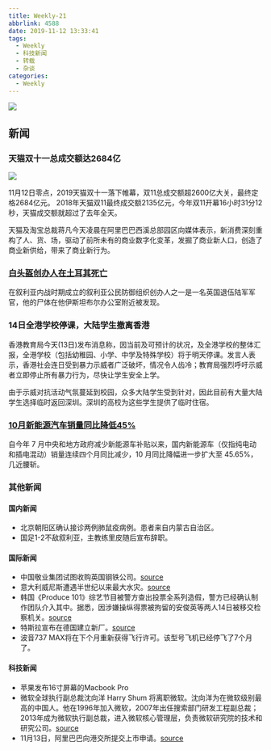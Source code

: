 ```yaml
---
title: Weekly-21
abbrlink: 4588
date: 2019-11-12 13:33:41
tags:
  - Weekly
  - 科技新闻
  - 转载
  - 杂谈
categories:
  - Weekly
---
```

![](https://imgs.codewoody.com/uploads/big/36dce87fe23e5e8a2a69a3634adc2332.jpg)
<!--less-->

## 新闻

### 天猫双十一总成交额达2684亿

![](https://imgs.codewoody.com/uploads/big/36dce87fe23e5e8a2a69a3634adc2332.jpg)

11月12日零点，2019天猫双十一落下帷幕，双11总成交额超2600亿大关，最终定格2684亿元。
2018年天猫双11最终成交额2135亿元，今年双11开幕16小时31分12秒，天猫成交额就超过了去年全天。

天猫及淘宝总裁蒋凡今天凌晨在阿里巴巴西溪总部园区向媒体表示，新消费深刻重构了人、货、场，驱动了前所未有的商业数字化变革，发掘了商业新人口，创造了商业新供给，带来了商业新行为。

### [白头盔创办人在土耳其死亡](http://www.bbc.com/zhongwen/simp/world-50388694)

在叙利亚内战时期成立的叙利亚公民防御组织创办人之一是一名英国退伍陆军军官，他的尸体在他伊斯坦布尔办公室附近被发现。

### 14日全港学校停课，大陆学生撤离香港

香港教育局今天(13日)发布消息称，因当前及可预计的状况，及全港学校的整体汇报，全港学校（包括幼稚园、小学、中学及特殊学校）将于明天停课。发言人表示，香港社会连日受到暴力示威者广泛破坏，情况令人齿冷；教育局强烈呼吁示威者立即停止所有暴力行为，尽快让学生安全上学。

由于示威对抗活动气氛蔓延到校园，众多大陆学生受到针对，因此目前有大量大陆学生选择临时返回深圳。深圳的高校为这些学生提供了临时住宿。

### [10月新能源汽车销量同比降低45%](http://www.qdaily.com/articles/64740.html?source=feed)

自今年 7 月中央和地方政府减少新能源车补贴以来，国内新能源车（仅指纯电动和插电混动）销量连续四个月同比减少，10 月同比降幅进一步扩大至 45.65%，几近腰斩。

### 其他新闻

#### 国内新闻

- 北京朝阳区确认接诊两例肺鼠疫病例。患者来自内蒙古自治区。
- 国足1-2不敌叙利亚，主教练里皮随后宣布辞职。

#### 国际新闻

- 中国敬业集团试图收购英国钢铁公司。[source](http://www.bbc.com/zhongwen/simp/business-50416457)
- 意大利威尼斯遭遇半世纪以来最大水灾。[source](https://www.dw.com/zh/威尼斯遭半世纪来最大水灾/a-51222750?maca=chi-rss-chi-all-1127-rdf)
- 韩国《Produce 101》综艺节目被警方查出投票全系列造假，警方已经确认制作团队介入其中。据悉，因涉嫌操纵得票被拘留的安俊英等两人14日被移交检察机关。 ​[source](https://www.zhihu.com/question/341361660)
- 特斯拉宣布在德国建立新厂。[source](http://www.qdaily.com/articles/64750.html?source=feed)
- 波音737 MAX将在下个月重新获得飞行许可。该型号飞机已经停飞了7个月了。

#### 科技新闻

- 苹果发布16寸屏幕的Macbook Pro
- 微软全球执行副总裁沈向洋 Harry Shum 将离职微软。沈向洋为在微软级别最高的中国人。他在1996年加入微软，2007年出任搜索部门研发工程副总裁；2013年成为微软执行副总裁，进入微软核心管理层，负责微软研究院的技术和研究公司。[source](https://www.zhihu.com/question/355746956)
- 11月13日，阿里巴巴向港交所提交上市申请。[source](https://www1.hkexnews.hk/app/sehk/2019/100781/documents/sehk19111301429_c.pdf)


